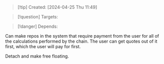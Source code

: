 
>[!tip] Created: [2024-04-25 Thu 11:49]

>[!question] Targets: 

>[!danger] Depends: 

Can make repos in the system that require payment from the user for all of the calculations performed by the chain.  The user can get quotes out of it first, which the user will pay for first.

Detach and make free floating.